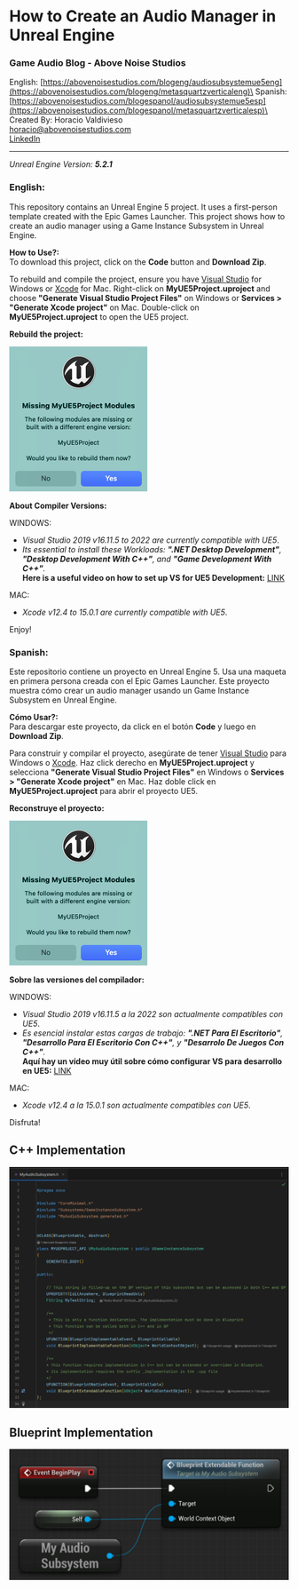 # How to Create an Audio Manager in Unreal Engine
### Game Audio Blog - Above Noise Studios
English: [https://abovenoisestudios.com/blogeng/audiosubsystemue5eng](https://abovenoisestudios.com/blogeng/metasquartzverticaleng)\
Spanish: [https://abovenoisestudios.com/blogespanol/audiosubsystemue5esp](https://abovenoisestudios.com/blogespanol/metasquartzverticalesp)\
\
Created By: Horacio Valdivieso\
[horacio@abovenoisestudios.com](mailto:horacio@abovenoisestudios.com)\
[LinkedIn](https://www.linkedin.com/in/horaciovaldivieso/)

---
_Unreal Engine Version: **5.2.1**_

### **English:**
This repository contains an Unreal Engine 5 project.
It uses a first-person template created with the Epic Games Launcher.
This project shows how to create an audio manager using a Game Instance Subsystem in Unreal Engine.

**How to Use?:**\
To download this project, click on the **Code** button and **Download Zip**.

To rebuild and compile the project, ensure you have [Visual Studio](https://visualstudio.microsoft.com/) for Windows or [Xcode](https://download.developer.apple.com/Developer_Tools/Xcode_13.4.1/Xcode_13.4.1.xip) for Mac.
Right-click on **MyUE5Project.uproject** and choose **"Generate Visual Studio Project Files"** on Windows or **Services > "Generate Xcode project"** on Mac.
Double-click on **MyUE5Project.uproject** to open the UE5 project.

**Rebuild the project:**

<img height="261" src="Images/Rebuild Project.png" width="249"/>

**About Compiler Versions:**

WINDOWS:

- _Visual Studio 2019 v16.11.5 to 2022 are currently compatible with UE5_.
- _Its essential to install these Workloads: **".NET Desktop Development"**, **"Desktop Development With C++"**, and **"Game Development With C++"**._\
  **Here is a useful video on how to set up VS for UE5 Development:** [LINK](https://youtu.be/8xJRr6Yr_LU?t=105)

MAC:
- _Xcode v12.4 to 15.0.1 are currently compatible with UE5_.

Enjoy!

### **Spanish:**
Este repositorio contiene un proyecto en Unreal Engine 5.
Usa una maqueta en primera persona creada con el Epic Games Launcher.
Este proyecto muestra cómo crear un audio manager usando un Game Instance Subsystem en Unreal Engine.

**Cómo Usar?:**\
Para descargar este proyecto, da click en el botón **Code** y luego en **Download Zip**.

Para construir y compilar el proyecto, asegúrate de tener [Visual Studio](https://visualstudio.microsoft.com/) para Windows o [Xcode](https://download.developer.apple.com/Developer_Tools/Xcode_13.4.1/Xcode_13.4.1.xip).
Haz click derecho en **MyUE5Project.uproject** y selecciona **"Generate Visual Studio Project Files"** en Windows o **Services > "Generate Xcode project"** en Mac.
Haz doble click en **MyUE5Project.uproject** para abrir el proyecto UE5.

**Reconstruye el proyecto:**

<img height="261" src="Images/Rebuild Project.png" width="249"/>

**Sobre las versiones del compilador:**

WINDOWS:

- _Visual Studio 2019 v16.11.5 a la 2022 son actualmente compatibles con UE5_.
- _Es esencial instalar estas cargas de trabajo: **".NET Para El Escritorio"**, **"Desarrollo Para El Escritorio Con C++"**, y **"Desarrolo De Juegos Con C++"**._\
  **Aquí hay un vídeo muy útil sobre cómo configurar VS para desarrollo en UE5:** [LINK](https://youtu.be/8xJRr6Yr_LU?t=105)

MAC:

- _Xcode v12.4 a la 15.0.1 son actualmente compatibles con UE5_.

Disfruta!

## C++ Implementation

![](Images/12.MyAudioSubsystem.h.png)

## Blueprint Implementation

![](Images/19.BlueprintExtendableFunction.png)
